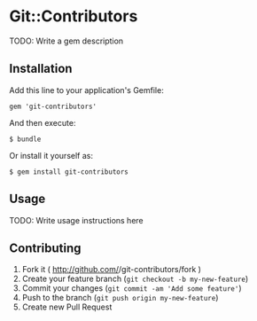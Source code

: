 # Git::Contributors

TODO: Write a gem description

## Installation

Add this line to your application's Gemfile:

    gem 'git-contributors'

And then execute:

    $ bundle

Or install it yourself as:

    $ gem install git-contributors

## Usage

TODO: Write usage instructions here

## Contributing

1. Fork it ( http://github.com/<my-github-username>/git-contributors/fork )
2. Create your feature branch (`git checkout -b my-new-feature`)
3. Commit your changes (`git commit -am 'Add some feature'`)
4. Push to the branch (`git push origin my-new-feature`)
5. Create new Pull Request

